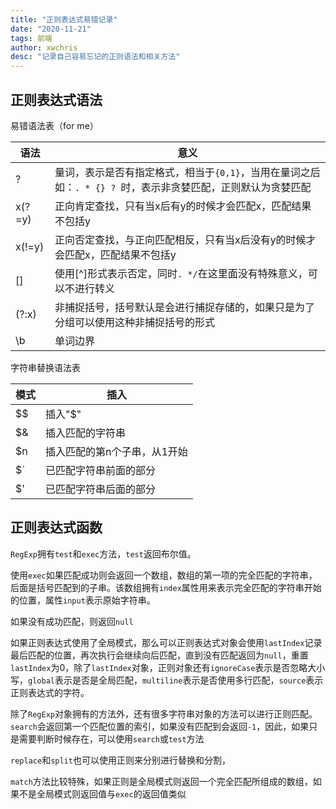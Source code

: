 ```yaml
---
title: "正则表达式易错记录"
date: "2020-11-21"
tags: 前端
author: xwchris
desc: "记录自己容易忘记的正则语法和相关方法"
---
```


## 正则表达式语法

易错语法表（for me）

| 语法 | 意义 |
| --- | --- |
| ? | 量词，表示是否有指定格式，相当于`{0,1}`，当用在量词之后如：`. * {} ? `时，表示非贪婪匹配，正则默认为贪婪匹配 |
| x(?=y) | 正向肯定查找，只有当x后有y的时候才会匹配x，匹配结果不包括y |
| x(!=y) | 正向否定查找，与正向匹配相反，只有当x后没有y的时候才会匹配x，匹配结果不包括y |
| [] | 使用[^]形式表示否定，同时`. */`在这里面没有特殊意义，可以不进行转义 |
| (?:x) | 非捕捉括号，括号默认是会进行捕捉存储的，如果只是为了分组可以使用这种非捕捉括号的形式 |
| \b | 单词边界 |

字符串替换语法表

| 模式 | 插入 |
| --- | --- |
| $$ | 插入"$"|
| $& | 插入匹配的字符串 |
| $n | 插入匹配的第n个子串，从1开始 |
| $` | 已匹配字符串前面的部分 |
| $' | 已匹配字符串后面的部分 |

## 正则表达式函数

`RegExp`拥有`test`和`exec`方法，`test`返回布尔值。

使用`exec`如果匹配成功则会返回一个数组，数组的第一项的完全匹配的字符串，后面是括号匹配到的子串。该数组拥有`index`属性用来表示完全匹配的字符串开始的位置，属性`input`表示原始字符串。

如果没有成功匹配，则返回`null`

如果正则表达式使用了全局模式，那么可以正则表达式对象会使用`lastIndex`记录最后匹配的位置，再次执行会继续向后匹配，直到没有匹配返回为`null`，重置`lastIndex`为0，除了`lastIndex`对象，正则对象还有`ignoreCase`表示是否忽略大小写，`global`表示是否是全局匹配，`multiline`表示是否使用多行匹配，`source`表示正则表达式的字符。

除了`RegExp`对象拥有的方法外，还有很多字符串对象的方法可以进行正则匹配。
`search`会返回第一个匹配位置的索引，如果没有匹配到会返回`-1`，因此，如果只是需要判断时候存在，可以使用`search`或`test`方法

`replace`和`split`也可以使用正则来分别进行替换和分割，

`match`方法比较特殊，如果正则是全局模式则返回一个完全匹配所组成的数组，如果不是全局模式则返回值与`exec`的返回值类似